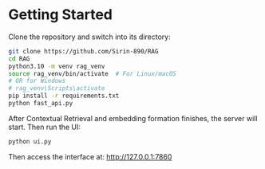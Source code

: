 # Getting Started

Clone the repository and switch into its directory:

```bash
git clone https://github.com/Sirin-890/RAG
cd RAG
python3.10 -m venv rag_venv
source rag_venv/bin/activate  # For Linux/macOS
# OR for Windows
# rag_venv\Scripts\activate
pip install -r requirements.txt
python fast_api.py
```

After Contextual Retrieval and embedding formation finishes, the server will start. Then run the UI:

```bash
python ui.py
```

Then access the interface at: http://127.0.0.1:7860